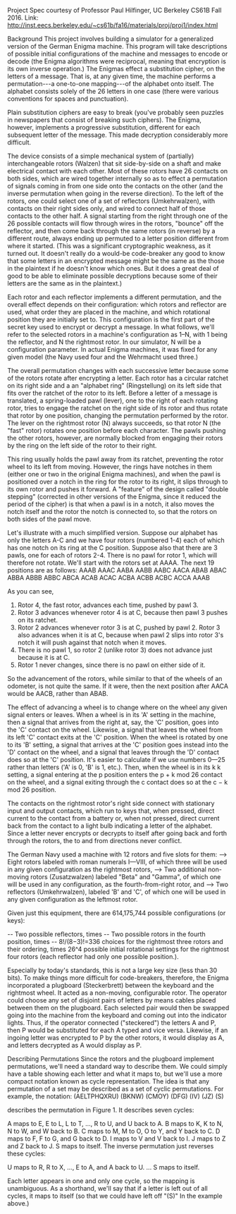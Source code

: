 Project Spec courtesy of Professor Paul Hilfinger, UC Berkeley CS61B Fall 2016. 
Link: http://inst.eecs.berkeley.edu/~cs61b/fa16/materials/proj/proj1/index.html

Background
This project involves building a simulator for a generalized version of the German Enigma machine. This program will take descriptions of possible initial configurations of the machine and messages to encode or decode (the Enigma algorithms were reciprocal, meaning that encryption is its own inverse operation.)
The Enigmas effect a substitution cipher, on the letters of a message. That is, at any given time, the machine performs a permutation---a one-to-one mapping---of the alphabet onto itself. The alphabet consists solely of the 26 letters in one case (there were various conventions for spaces and punctuation).

Plain substitution ciphers are easy to break (you've probably seen puzzles in newspapers that consist of breaking such ciphers). The Enigma, however, implements a progressive substitution, different for each subsequent letter of the message. This made decryption considerably more difficult.

The device consists of a simple mechanical system of (partially) interchangeable rotors (Walzen) that sit side-by-side on a shaft and make electrical contact with each other. Most of these rotors have 26 contacts on both sides, which are wired together internally so as to effect a permutation of signals coming in from one side onto the contacts on the other (and the inverse permutation when going in the reverse direction). To the left of the rotors, one could select one of a set of reflectors (Umkehrwalzen), with contacts on their right sides only, and wired to connect half of those contacts to the other half. A signal starting from the right through one of the 26 possible contacts will flow through wires in the rotors, "bounce" off the reflector, and then come back through the same rotors (in reverse) by a different route, always ending up permuted to a letter position different from where it started. (This was a significant cryptographic weakness, as it turned out. It doesn't really do a would-be code-breaker any good to know that some letters in an encrypted message might be the same as the those in the plaintext if he doesn't know which ones. But it does a great deal of good to be able to eliminate possible decryptions because some of their letters are the same as in the plaintext.)

Each rotor and each reflector implements a different permutation, and the overall effect depends on their configuration: which rotors and reflector are used, what order they are placed in the machine, and which rotational position they are initially set to. This configuration is the first part of the secret key used to encrypt or decrypt a message. In what follows, we'll refer to the selected rotors in a machine's configuration as 1–N, with 1 being the reflector, and N the rightmost rotor. In our simulator, N will be a configuration parameter. In actual Enigma machines, it was fixed for any given model (the Navy used four and the Wehrmacht used three.)

The overall permutation changes with each successive letter because some of the rotors rotate after encrypting a letter. Each rotor has a circular ratchet on its right side and a an "alphabet ring" (Ringstellung) on its left side that fits over the ratchet of the rotor to its left. Before a letter of a message is translated, a spring-loaded pawl (lever), one to the right of each rotating rotor, tries to engage the ratchet on the right side of its rotor and thus rotate that rotor by one position, changing the permutation performed by the rotor. The lever on the rightmost rotor (N) always succeeds, so that rotor N (the "fast" rotor) rotates one position before each character. The pawls pushing the other rotors, however, are normally blocked from engaging their rotors by the ring on the left side of the rotor to their right.

This ring usually holds the pawl away from its ratchet, preventing the rotor wheel to its left from moving. However, the rings have notches in them (either one or two in the original Enigma machines), and when the pawl is positioned over a notch in the ring for the rotor to its right, it slips through to its own rotor and pushes it forward. A "feature" of the design called "double stepping" (corrected in other versions of the Enigma, since it reduced the period of the cipher) is that when a pawl is in a notch, it also moves the notch itself and the rotor the notch is connected to, so that the rotors on both sides of the pawl move.

Let's illustrate with a much simplified version. Suppose our alphabet has only the letters A-C and we have four rotors (numbered 1-4) each of which has one notch on its ring at the C position. Suppose also that there are 3 pawls, one for each of rotors 2-4. There is no pawl for rotor 1, which will therefore not rotate. We'll start with the rotors set at AAAA. The next 19 positions are as follows: AAAB AAAC AABA AABB AABC AACA ABAB ABAC ABBA ABBB ABBC ABCA ACAB ACAC ACBA ACBB ACBC ACCA AAAB

As you can see, 
1) Rotor 4, the fast rotor, advances each time, pushed by pawl 3. 
2) Rotor 3 advances whenever rotor 4 is at C, because then pawl 3 pushes on its ratchet. 
3) Rotor 2 advances whenever rotor 3 is at C, pushed by pawl 2. Rotor 3 also advances when it is at C, because when pawl 2 slips into rotor 3's notch it will push against that notch when it moves. 
4) There is no pawl 1, so rotor 2 (unlike rotor 3) does not advance just because it is at C. 
5) Rotor 1 never changes, since there is no pawl on either side of it.

So the advancement of the rotors, while similar to that of the wheels of an odometer, is not quite the same. If it were, then the next position after AACA would be AACB, rather than ABAB.

The effect of advancing a wheel is to change where on the wheel any given signal enters or leaves. When a wheel is in its 'A' setting in the machine, then a signal that arrives from the right at, say, the 'C' position, goes into the 'C' contact on the wheel. Likewise, a signal that leaves the wheel from its left 'C' contact exits at the 'C' position. When the wheel is rotated by one to its 'B' setting, a signal that arrives at the 'C' position goes instead into the 'D' contact on the wheel, and a signal that leaves through the 'D' contact does so at the 'C' position. It's easier to calculate if we use numbers 0—25 rather than letters ('A' is 0, 'B' is 1, etc.). Then, when the wheel is in its k k setting, a signal entering at the p position enters the p + k mod 26 contact on the wheel, and a signal exiting through the c contact does so at the c − k mod 26 position.

The contacts on the rightmost rotor's right side connect with stationary input and output contacts, which run to keys that, when pressed, direct current to the contact from a battery or, when not pressed, direct current back from the contact to a light bulb indicating a letter of the alphabet. Since a letter never encrypts or decrypts to itself after going back and forth through the rotors, the to and from directions never conflict.

The German Navy used a machine with 12 rotors and five slots for them: 
--> Eight rotors labeled with roman numerals I—VIII, of which three will be used in any given configuration as the rightmost rotors, 
--> Two additional non-moving rotors (Zusatzwalzen) labeled "Beta" and "Gamma", of which one will be used in any configuration, as the fourth-from-right rotor, and 
--> Two reflectors (Umkehrwalzen), labeled 'B' and 'C', of which one will be used in any given configuration as the leftmost rotor.

Given just this equipment, there are 614,175,744 possible configurations (or keys):

-- Two possible reflectors, times 
-- Two possible rotors in the fourth position, times 
-- 8!/(8−3)!=336 choices for the rightmost three rotors and their ordering, times 26^4 possible initial rotational settings for the rightmost four rotors (each reflector had only one possible position.).

Especially by today's standards, this is not a large key size (less than 30 bits). To make things more difficult for code-breakers, therefore, the Enigma incorporated a plugboard (Steckerbrett) between the keyboard and the rightmost wheel. It acted as a non-moving, configurable rotor. The operator could choose any set of disjoint pairs of letters by means cables placed between them on the plugboard. Each selected pair would then be swapped going into the machine from the keyboard and coming out into the indicator lights. Thus, if the operator connected ("steckered") the letters A and P, then P would be substituted for each A typed and vice versa. Likewise, if an ingoing letter was encrypted to P by the other rotors, it would display as A, and letters decrypted as A would display as P.

Describing Permutations Since the rotors and the plugboard implement permutations, we'll need a standard way to describe them. We could simply have a table showing each letter and what it maps to, but we'll use a more compact notation known as cycle representation. The idea is that any permutation of a set may be described as a set of cyclic permutations. For example, the notation: (AELTPHQXRU) (BKNW) (CMOY) (DFG) (IV) (JZ) (S)

describes the permutation in Figure 1. It describes seven cycles:

A maps to E, E to L, L to T, ..., R to U, and U back to A. B maps to K, K to N, N to W, and W back to B. C maps to M, M to O, O to Y, and Y back to C. D maps to F, F to G, and G back to D. I maps to V and V back to I. J maps to Z and Z back to J. S maps to itself. The inverse permutation just reverses these cycles:

U maps to R, R to X, ..., E to A, and A back to U. ... S maps to itself.

Each letter appears in one and only one cycle, so the mapping is unambiguous. As a shorthand, we'll say that if a letter is left out of all cycles, it maps to itself (so that we could have left off "(S)" In the example above.)
